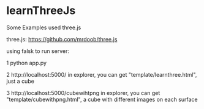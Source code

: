 # learnThreeJs
Some Examples used three.js

three.js: https://github.com/mrdoob/three.js

using falsk to run server:

1 python app.py

2 http://localhost:5000/ in explorer, you can get "template/learnthree.html", just a cube

3 http://localhost:5000/cubewihtpng in explorer, you can get "template/cubewithpng.html", a cube with different images on each surface
